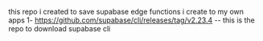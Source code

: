 this repo i created to save supabase edge functions i create to my own apps 
1- https://github.com/supabase/cli/releases/tag/v2.23.4 -- this is the repo to download supabase cli
